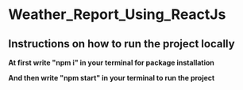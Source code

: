 # Weather_Report_Using_ReactJs

## Instructions on how to run the project locally

**At first write "npm i" in your terminal for package installation**


**And then write "npm start" in your terminal to run the project**
